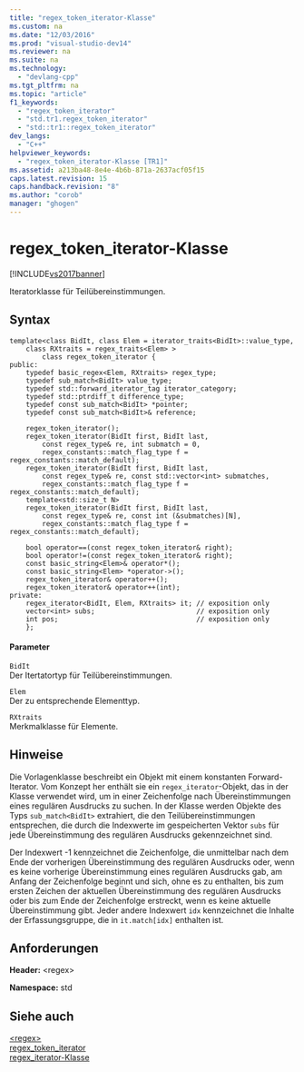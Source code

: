 ```yaml
---
title: "regex_token_iterator-Klasse"
ms.custom: na
ms.date: "12/03/2016"
ms.prod: "visual-studio-dev14"
ms.reviewer: na
ms.suite: na
ms.technology: 
  - "devlang-cpp"
ms.tgt_pltfrm: na
ms.topic: "article"
f1_keywords: 
  - "regex_token_iterator"
  - "std.tr1.regex_token_iterator"
  - "std::tr1::regex_token_iterator"
dev_langs: 
  - "C++"
helpviewer_keywords: 
  - "regex_token_iterator-Klasse [TR1]"
ms.assetid: a213ba48-8e4e-4b6b-871a-2637acf05f15
caps.latest.revision: 15
caps.handback.revision: "8"
ms.author: "corob"
manager: "ghogen"
---
```

# regex_token_iterator-Klasse
[!INCLUDE[vs2017banner](../assembler/inline/includes/vs2017banner.md)]

Iteratorklasse für Teilübereinstimmungen.  
  
## Syntax  
  
```  
template<class BidIt, class Elem = iterator_traits<BidIt>::value_type,  
    class RXtraits = regex_traits<Elem> >  
        class regex_token_iterator {  
public:  
    typedef basic_regex<Elem, RXtraits> regex_type;  
    typedef sub_match<BidIt> value_type;  
    typedef std::forward_iterator_tag iterator_category;  
    typedef std::ptrdiff_t difference_type;  
    typedef const sub_match<BidIt> *pointer;  
    typedef const sub_match<BidIt>& reference;  
  
    regex_token_iterator();  
    regex_token_iterator(BidIt first, BidIt last,  
        const regex_type& re, int submatch = 0,  
        regex_constants::match_flag_type f = regex_constants::match_default);  
    regex_token_iterator(BidIt first, BidIt last,  
        const regex_type& re, const std::vector<int> submatches,  
        regex_constants::match_flag_type f = regex_constants::match_default);  
    template<std::size_t N>  
    regex_token_iterator(BidIt first, BidIt last,  
        const regex_type& re, const int (&submatches)[N],  
        regex_constants::match_flag_type f = regex_constants::match_default);  
  
    bool operator==(const regex_token_iterator& right);  
    bool operator!=(const regex_token_iterator& right);  
    const basic_string<Elem>& operator*();  
    const basic_string<Elem> *operator->();  
    regex_token_iterator& operator++();  
    regex_token_iterator& operator++(int);  
private:  
    regex_iterator<BidIt, Elem, RXtraits> it; // exposition only  
    vector<int> subs;                         // exposition only  
    int pos;                                  // exposition only  
    };  
```  
  
#### Parameter  
 `BidIt`  
 Der Itertatortyp für Teilübereinstimmungen.  
  
 `Elem`  
 Der zu entsprechende Elementtyp.  
  
 `RXtraits`  
 Merkmalklasse für Elemente.  
  
## Hinweise  
 Die Vorlagenklasse beschreibt ein Objekt mit einem konstanten Forward\-Iterator. Vom Konzept her enthält sie ein `regex_iterator`\-Objekt, das in der Klasse verwendet wird, um in einer Zeichenfolge nach Übereinstimmungen eines regulären Ausdrucks zu suchen. In der Klasse werden Objekte des Typs `sub_match<BidIt>` extrahiert, die den Teilübereinstimmungen entsprechen, die durch die Indexwerte im gespeicherten Vektor `subs` für jede Übereinstimmung des regulären Ausdrucks gekennzeichnet sind.  
  
 Der Indexwert \-1 kennzeichnet die Zeichenfolge, die unmittelbar nach dem Ende der vorherigen Übereinstimmung des regulären Ausdrucks oder, wenn es keine vorherige Übereinstimmung eines regulären Ausdrucks gab, am Anfang der Zeichenfolge beginnt und sich, ohne es zu enthalten, bis zum ersten Zeichen der aktuellen Übereinstimmung des regulären Ausdrucks oder bis zum Ende der Zeichenfolge erstreckt, wenn es keine aktuelle Übereinstimmung gibt. Jeder andere Indexwert `idx` kennzeichnet die Inhalte der Erfassungsgruppe, die in `it.match[idx]` enthalten ist.  
  
## Anforderungen  
 **Header:** \<regex\>  
  
 **Namespace:** std  
  
## Siehe auch  
 [\<regex\>](../standard-library/regex.md)   
 [regex\_token\_iterator](../standard-library/regex-token-iterator-class.md)   
 [regex\_iterator\-Klasse](../standard-library/regex-iterator-class.md)